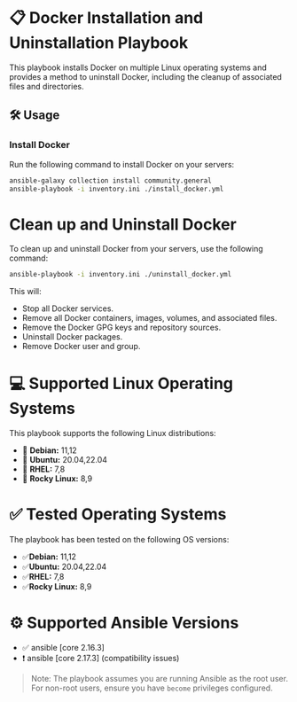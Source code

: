 # 📋 Docker Installation and Uninstallation Playbook

This playbook installs Docker on multiple Linux operating systems and provides a method to uninstall Docker, including the cleanup of associated files and directories.

## 🛠️ Usage

### Install Docker
Run the following command to install Docker on your servers:
```bash
ansible-galaxy collection install community.general
ansible-playbook -i inventory.ini ./install_docker.yml
```
# Clean up and Uninstall Docker
To clean up and uninstall Docker from your servers, use the following command:
```bash
ansible-playbook -i inventory.ini ./uninstall_docker.yml
```
This will:
* Stop all Docker services.
* Remove all Docker containers, images, volumes, and associated files.
* Remove the Docker GPG keys and repository sources.
* Uninstall Docker packages.
* Remove Docker user and group.


# 💻 Supported Linux Operating Systems
This playbook supports the following Linux distributions:
* 🐧 **Debian:** 11,12
* 🐧 **Ubuntu:** 20.04,22.04
* 🐧 **RHEL:** 7,8
* 🐧 **Rocky Linux:** 8,9

# ✅ Tested Operating Systems
The playbook has been tested on the following OS versions:
* ✅**Debian:** 11,12
* ✅**Ubuntu:** 20.04,22.04
* ✅**RHEL:** 7,8
* ✅**Rocky Linux:** 8,9

# ⚙️ Supported Ansible Versions
* ✅ ansible [core 2.16.3]
* ❗️ ansible [core 2.17.3] (compatibility issues)

> Note: The playbook assumes you are running Ansible as the root user. For non-root users, ensure you have `become` privileges configured.